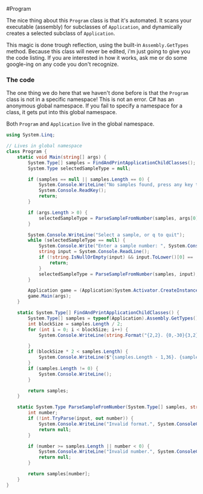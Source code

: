 #Program

The nice thing about this ```Program``` class is that it's automated. It scans your executable (assembly) for subclasses of ```Application```, and dynamically creates a selected subclass of ```Application```.

This magic is done trough reflection, using the built-in ```Assembly.GetTypes``` method. Because this class will never be edited, i'm just going to give you the code listing. If you are interested in how it works, ask me or do some google-ing on any code you don't recognize.

### The code

The one thing we do here that we haven't done before is that the ```Program``` class is not in a specific namespace! This is not an error. C# has an anonymous global namespace. If you fail to specify a namespace for a class, it gets put into this global namespace. 

Both ```Program``` and ```Application``` live in the global namespace.

```cs
using System.Linq;

// Lives in global namespace
class Program {
    static void Main(string[] args) {
        System.Type[] samples = FindAndPrintApplicationChildClasses();
        System.Type selectedSampleType = null;

        if (samples == null || samples.Length == 0) {
            System.Console.WriteLine("No samples found, press any key to quit");
            System.Console.ReadKey();
            return;
        }

        if (args.Length > 0) {
            selectedSampleType = ParseSampleFromNumber(samples, args[0]);
        }

        System.Console.WriteLine("Select a sample, or q to quit");
        while (selectedSampleType == null) {
            System.Console.Write("Enter a sample number: ", System.ConsoleColor.White);
            string input = System.Console.ReadLine();
            if (!string.IsNullOrEmpty(input) && input.ToLower()[0] == 'q') {
                return;
            }
            selectedSampleType = ParseSampleFromNumber(samples, input);
        }

        Application game = (Application)System.Activator.CreateInstance(selectedSampleType);
        game.Main(args);
    }

    static System.Type[] FindAndPrintApplicationChildClasses() {
        System.Type[] samples = typeof(Application).Assembly.GetTypes().Where(t => t.IsSubclassOf(typeof(Application)) && t != typeof(Application)).ToArray();
        int blockSize = samples.Length / 2;
        for (int i = 0; i < blockSize; i++) {
            System.Console.WriteLine(string.Format("{2,2}. {0,-30}{3,2}. {1,-30}", samples[i].Name, samples[i + blockSize].Name, i, i + blockSize), System.ConsoleColor.DarkGray);

        }
        if (blockSize * 2 < samples.Length) {
            System.Console.WriteLine($"{samples.Length - 1,36}. {samples[samples.Length - 1].Name}", System.ConsoleColor.DarkGray);
        }
        if (samples.Length != 0) {
            System.Console.WriteLine();
        }

        return samples;
    }

    static System.Type ParseSampleFromNumber(System.Type[] samples, string input) {
        int number;
        if (!int.TryParse(input, out number)) {
            System.Console.WriteLine("Invalid format.", System.ConsoleColor.Red);
            return null;
        }

        if (number >= samples.Length || number < 0) {
            System.Console.WriteLine("Invalid number.", System.ConsoleColor.Red);
            return null;
        }

        return samples[number];
    }
}
```